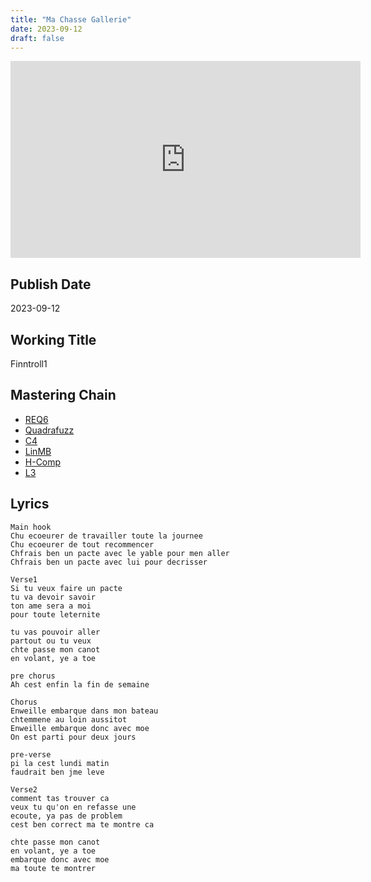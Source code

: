 ```yaml
---
title: "Ma Chasse Gallerie"
date: 2023-09-12
draft: false
---
```



<iframe width="560" height="315" src="https://www.youtube.com/embed/kEaOXydWp6E?si=aTh_vBapIrTQpQbK" title="YouTube video player" frameborder="0" allow="accelerometer; autoplay; clipboard-write; encrypted-media; gyroscope; picture-in-picture; web-share" allowfullscreen></iframe>

## Publish Date

2023-09-12

## Working Title

Finntroll1

## Mastering Chain

- [REQ6](https://www.waves.com/plugins/renaissance-equalizer)
- [Quadrafuzz](https://steinberg.help/cubase_plugin_reference/v9/en/_shared/topics/plug_ref/quadrafuzz_v2.html)
- [C4](https://www.waves.com/plugins/c4-multiband-compressor)
- [LinMB](https://www.waves.com/plugins/linear-phase-multiband-compressor)
- [H-Comp](https://www.waves.com/plugins/h-comp-hybrid-compressor)
- [L3](https://www.waves.com/plugins/l3-multimaximizer)

## Lyrics
```
Main hook
Chu ecoeurer de travailler toute la journee
Chu ecoeurer de tout recommencer
Chfrais ben un pacte avec le yable pour men aller
Chfrais ben un pacte avec lui pour decrisser

Verse1
Si tu veux faire un pacte
tu va devoir savoir
ton ame sera a moi
pour toute leternite

tu vas pouvoir aller
partout ou tu veux
chte passe mon canot
en volant, ye a toe

pre chorus
Ah cest enfin la fin de semaine

Chorus
Enweille embarque dans mon bateau
chtemmene au loin aussitot
Enweille embarque donc avec moe
On est parti pour deux jours

pre-verse 
pi la cest lundi matin
faudrait ben jme leve 

Verse2
comment tas trouver ca
veux tu qu'on en refasse une
ecoute, ya pas de problem
cest ben correct ma te montre ca

chte passe mon canot
en volant, ye a toe
embarque donc avec moe
ma toute te montrer
```